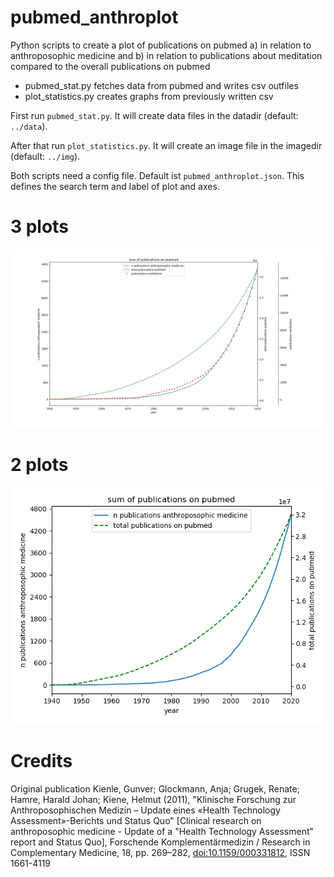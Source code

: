 pubmed_anthroplot
=================

Python scripts to create a plot of publications on pubmed a) in relation to anthroposophic medicine and b) in relation to publications about meditation compared to the overall publications on pubmed

* pubmed_stat.py fetches data from pubmed and writes csv outfiles
* plot_statistics.py creates graphs from previously written csv

First run ```pubmed_stat.py```. It will create data files in the datadir (default: ```../data```).

After that run ```plot_statistics.py```. It will create an image file in the imagedir (default: ```../img```).

Both scripts need a config file. Default ist ```pubmed_anthroplot.json```. This defines the search term and label of plot and axes.

3 plots
=======
![example plot](2021-11-14_fig_3_en.png)


2 plots
=======
![example plot](2021-11-15_fig_2_en.png)

Credits
=======
Original publication Kienle, Gunver; Glockmann, Anja; Grugek, Renate; Hamre, Harald Johan; Kiene, Helmut (2011), "Klinische Forschung zur Anthroposophischen Medizin – Update eines «Health Technology Assessment»-Berichts und Status Quo" [Clinical research on anthroposophic medicine - Update of a "Health Technology Assessment" report and Status Quo], Forschende Komplementärmedizin / Research in Complementary Medicine, 18, pp. 269–282, [doi:10.1159/000331812](https://www.doi.org/10.1159/000331812), ISSN 1661-4119
